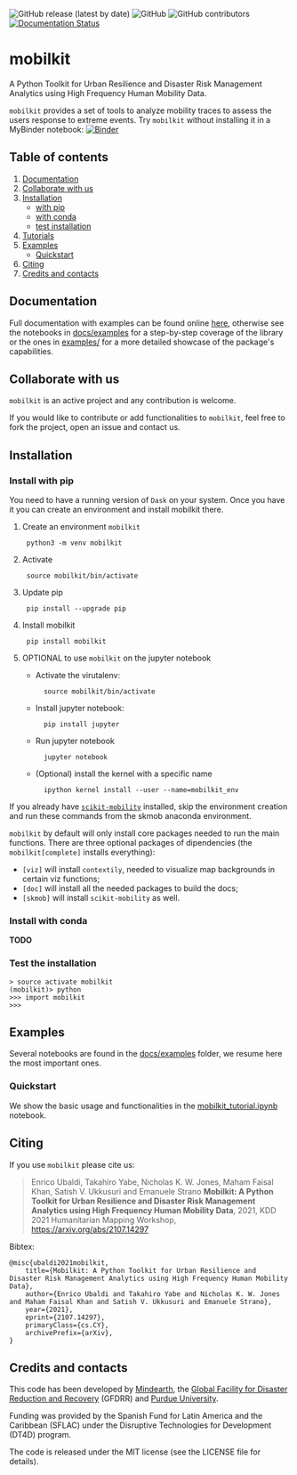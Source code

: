 ![GitHub release (latest by date)](https://img.shields.io/github/v/release/mindearth/mobilkit)
![GitHub](https://img.shields.io/github/license/mindearth/mobilkit)
![GitHub contributors](https://img.shields.io/github/contributors/mindearth/mobilkit)
[![Documentation Status](https://readthedocs.org/projects/mobilkit/badge/?version=latest)](https://mobilkit.readthedocs.io/en/latest/?badge=latest)


# mobilkit

A Python Toolkit for Urban Resilience and Disaster Risk Management Analytics using High Frequency Human Mobility Data.

`mobilkit` provides a set of tools to analyze mobility traces to assess the users response to extreme events.
Try `mobilkit` without installing it in a MyBinder notebook:
[![Binder](https://mybinder.org/badge_logo.svg)](https://mybinder.org/v2/gh/mindearth/mobilkit/main?filepath=docs%2Fexamples%2Fmobilkit_tutorial.ipynb)

## Table of contents
1. [Documentation](#documentation)
1. [Collaborate with us](#collaborate)
1. [Installation](#installation)
	- [with pip](#installation_pip)
	- [with conda](#installation_conda)
	- [test installation](#test_installation)
1. [Tutorials](#tutorials)
1. [Examples](#examples)
	- [Quickstart](#quickstart)
1. [Citing](#citing)
1. [Credits and contacts](#credits)
    
<a id='documentation'></a>
## Documentation

Full documentation with examples can be found online [here](https://mobilkit.readthedocs.io/en/latest/), otherwise see the notebooks in [docs/examples](docs/examples/) for a step-by-step coverage of the library or the ones in [examples/](examples/) for a more detailed showcase of the package's capabilities.


<a id='collaborate'></a>
## Collaborate with us
`mobilkit` is an active project and any contribution is welcome.

If you would like to contribute or add functionalities to `mobilkit`, feel free to fork the project, open an issue and contact us.

<a id='installation'></a>
## Installation

<a id='installation_pip'></a>    
### Install with pip

You need to have a running version of `Dask` on your system. Once you have it you can create an environment and install mobilkit there.

1. Create an environment `mobilkit`

        python3 -m venv mobilkit

2. Activate
    
        source mobilkit/bin/activate

3. Update pip 

        pip install --upgrade pip

4. Install mobilkit

        pip install mobilkit


5. OPTIONAL to use `mobilkit` on the jupyter notebook

	- Activate the virutalenv:
	
			source mobilkit/bin/activate
	
	- Install jupyter notebook:
		
			pip install jupyter 
	
	- Run jupyter notebook
			
			jupyter notebook
			
	- (Optional) install the kernel with a specific name
			
			ipython kernel install --user --name=mobilkit_env
		

If you already have [`scikit-mobility`](https://github.com/scikit-mobility/scikit-mobility) installed, skip the environment creation and run these commands from the skmob anaconda environment.

`mobilkit` by default will only install core packages needed to run the main functions. There are three optional packages of dipendencies (the `mobilkit[complete]` installs everything):
- `[viz]` will install `contextily`, needed to visualize map backgrounds in certain viz functions;
- `[doc]` will install all the needed packages to build the docs;
- `[skmob]` will install `scikit-mobility` as well.

<a id='installation_conda'></a>
### Install with conda
**TODO**

<a id='test_installation'></a>
### Test the installation

```
> source activate mobilkit
(mobilkit)> python
>>> import mobilkit
>>>
```
<a id='examples'></a>
## Examples

Several notebooks are found in the [docs/examples](docs/examples/) folder, we resume here the most important ones.

<a id='quickstart'></a>
### Quickstart
We show the basic usage and functionalities in the [mobilkit_tutorial.ipynb](docs/examples/mobilkit_tutorial.ipynb) notebook.

<a id='citing'></a>
## Citing
If you use `mobilkit` please cite us: 

> Enrico Ubaldi, Takahiro Yabe, Nicholas K. W. Jones, Maham Faisal Khan, Satish V. Ukkusuri and Emanuele Strano
> **Mobilkit: A Python Toolkit for Urban Resilience and Disaster Risk Management Analytics using High Frequency Human Mobility Data**,
> 2021, KDD 2021 Humanitarian Mapping Workshop, https://arxiv.org/abs/2107.14297

Bibtex:
```
@misc{ubaldi2021mobilkit,
    title={Mobilkit: A Python Toolkit for Urban Resilience and Disaster Risk Management Analytics using High Frequency Human Mobility Data},
    author={Enrico Ubaldi and Takahiro Yabe and Nicholas K. W. Jones and Maham Faisal Khan and Satish V. Ukkusuri and Emanuele Strano},
    year={2021},
    eprint={2107.14297},
    primaryClass={cs.CY},
    archivePrefix={arXiv},
}
```

<a id='credits'></a>
## Credits and contacts
This code has been developed by [Mindearth](https://mindearth.ch), the [Global Facility for Disaster Reduction and Recovery](https://www.gfdrr.org/en) (GFDRR) and [Purdue University](https://www.purdue.edu/).

Funding was provided by the Spanish Fund for Latin America and the Caribbean (SFLAC) under the Disruptive Technologies for Development (DT4D) program.

The code is released under the MIT license (see the LICENSE file for details).
